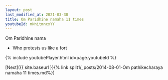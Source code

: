 ```yaml
---
layout: post
last_modified_at: 2021-03-30
title: Om Paridhine namaha 11 times
youtubeId: mNnitmncxYY
---
```

 
 
Om Paridhine nama 
 
 -  Who protests us like a fort 
 
  
 
  
 
 
 
 
 
 


{% include youtubePlayer.html id=page.youtubeId %}
 
[Next]({{ site.baseurl }}{% link  split1/_posts/2014-08-01-Om pathikecharaya namaha 11 times.md%})
 
